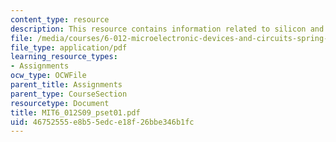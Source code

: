 ```yaml
---
content_type: resource
description: This resource contains information related to silicon and thermal equilibrium..
file: /media/courses/6-012-microelectronic-devices-and-circuits-spring-2009/46752555e8b55edce18f26bbe346b1fc_MIT6_012S09_pset01.pdf
file_type: application/pdf
learning_resource_types:
- Assignments
ocw_type: OCWFile
parent_title: Assignments
parent_type: CourseSection
resourcetype: Document
title: MIT6_012S09_pset01.pdf
uid: 46752555-e8b5-5edc-e18f-26bbe346b1fc
---
```

